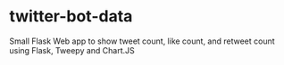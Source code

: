 # twitter-bot-data
Small Flask Web app to show tweet count, like count, and retweet count using Flask, Tweepy and Chart.JS
